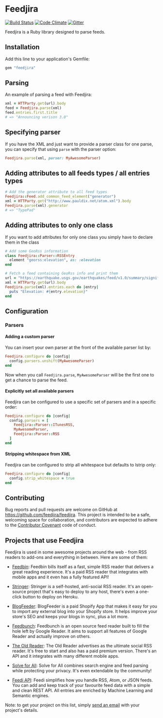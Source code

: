 # Feedjira

[![Build Status][travis-badge]][travis] [![Code Climate][code-climate-badge]][code-climate] [![Gitter][gitter-badge]][gitter]

[travis-badge]: https://travis-ci.org/feedjira/feedjira.svg?branch=master
[travis]: http://travis-ci.org/feedjira/feedjira
[code-climate-badge]: https://codeclimate.com/github/feedjira/feedjira/badges/gpa.svg
[code-climate]: https://codeclimate.com/github/feedjira/feedjira
[gitter-badge]: https://badges.gitter.im/feedjira/feedjira.svg
[gitter]: https://gitter.im/feedjira/feedjira?utm_source=badge&utm_medium=badge&utm_campaign=pr-badge

Feedjira is a Ruby library designed to parse feeds.

## Installation

Add this line to your application's Gemfile:

```ruby
gem "feedjira"
```

## Parsing

An example of parsing a feed with Feedjira:

```ruby
xml = HTTParty.get(url).body
feed = Feedjira.parse(xml)
feed.entries.first.title
# => "Announcing verison 3.0"
```

## Specifying parser

If you have the XML and just want to provide a parser class for one parse, you
can specify that using `parse` with the parser option:

```ruby
Feedjira.parse(xml, parser: MyAwesomeParser)
```

## Adding attributes to all feeds types / all entries types

```ruby
# Add the generator attribute to all feed types
Feedjira::Feed.add_common_feed_element("generator")
xml = HTTParty.get("http://www.pauldix.net/atom.xml").body
Feedjira.parse(xml).generator
# => "TypePad"
```

## Adding attributes to only one class

If you want to add attributes for only one class you simply have to declare them
in the class

```ruby
# Add some GeoRss information
class Feedjira::Parser::RSSEntry
  element "georss:elevation", as: :elevation
end

# Fetch a feed containing GeoRss info and print them
url = "https://earthquake.usgs.gov/earthquakes/feed/v1.0/summary/significant_week.atom"
xml = HTTParty.get(url).body
Feedjira.parse(xml).entries.each do |entry|
  puts "Elevation: #{entry.elevation}"
end
```

## Configuration

### Parsers

#### Adding a custom parser

You can insert your own parser at the front of the available parser list by:

```ruby
Feedjira.configure do |config|
  config.parsers.unshift(MyAwesomeParser)
end
```

Now when you call `Feedjira.parse`, `MyAwesomeParser` will be the first one to
get a chance to parse the feed.

#### Explicitly set all available parsers

Feedjira can be configured to use a specific set of parsers and in a specific order:

```ruby
Feedjira.configure do |config|
  config.parsers = [
    Feedjira::Parser::ITunesRSS,
    MyAwesomeParser,
    Feedjira::Parser::RSS
  ]
end
```

#### Stripping whitespace from XML

Feedjira can be configured to strip all whitespace but defaults to lstrip only:

```ruby
Feedjira.configure do |config|
  config.strip_whitespace = true
end
```

## Contributing

Bug reports and pull requests are welcome on GitHub at
https://github.com/feedjira/feedjira. This project is intended to be a safe,
welcoming space for collaboration, and contributors are expected to adhere to
the [Contributor Covenant](http://contributor-covenant.org) code of conduct.

## Projects that use Feedjira

Feedjira is used in some awesome projects around the web - from RSS readers to
add-ons and everything in between. Here are some of them:

* [Feedbin][]: Feedbin bills itself as a fast, simple RSS reader that delivers a
  great reading experience. It's a paid RSS reader that integrates with mobile
  apps and it even has a fully featured API!

* [Stringer][]: Stringer is a self-hosted, anti-social RSS reader. It's an
  open-source project that's easy to deploy to any host, there's even a
  one-click button to deploy on Heroku.

* [BlogFeeder][]: BlogFeeder is a paid Shopify App that makes it easy for you to
  import any external blog into your Shopify store. It helps improve your
  store's SEO and keeps your blogs in sync, plus a lot more.

* [Feedbunch][]: Feedbunch is an open source feed reader built to fill the hole
  left by Google Reader. It aims to support all features of Google Reader and
  actually improve on others.

* [The Old Reader][old]: The Old Reader advertises as the ultimate social RSS
  reader. It's free to start and also has a paid premium version. There's an API
  and it integrates with many different mobile apps.

* [Solve for All][solve]: Solve for All combines search engine and feed parsing
  while protecting your privacy. It's even extendable by the community!
  
* [Feedi API][feedi]: Feedi simplifies how you handle RSS, Atom, or JSON feeds. You can add and keep track of your favourite           feed data with a simple and clean REST API. All entries are enriched by Machine Learning and Semantic engines.

[Feedbin]: https://feedbin.com/
[Stringer]: https://github.com/swanson/stringer
[BlogFeeder]: https://apps.shopify.com/blogfeeder
[Feedbunch]: https://github.com/amatriain/feedbunch
[old]: http://theoldreader.com/
[solve]: https://solveforall.com/
[feedi]: https://github.com/davidesantangelo/feedi

Note: to get your project on this list, simply [send an email](mailto:feedjira@gmail.com)
with your project's details.
